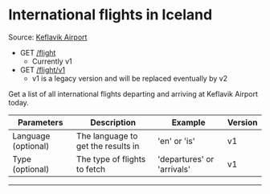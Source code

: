 # International flights in Iceland

Source: [Keflavik Airport](https://kefairport.is/)

-  GET [/flight](https://apis.is/flight)
    - Currently v1
- GET [/flight/v1](https://apis.is/flight/v1)
    - v1 is a legacy version and will be replaced eventually by v2

Get a list of all international flights departing and arriving at Keflavik Airport today. 

| Parameters          | Description                        | Example                    |      Version    |
|---------------------|------------------------------------|----------------------------|-----------------|
| Language (optional) | The language to get the results in | 'en' or 'is'               |      v1         |
| Type     (optional) | The type of flights to fetch       | 'departures' or 'arrivals' |      v1         |
---